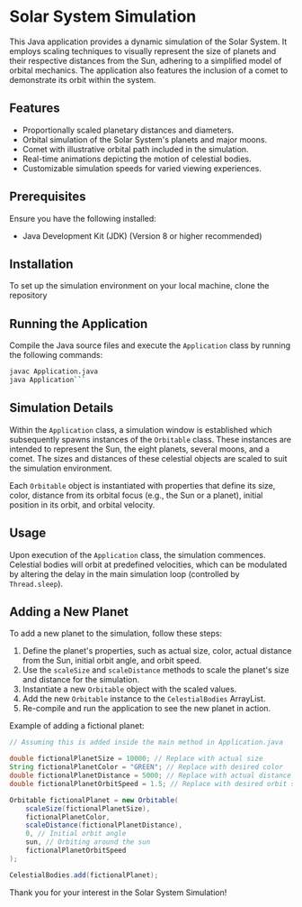 
# Solar System Simulation

This Java application provides a dynamic simulation of the Solar System. It employs scaling techniques to visually represent the size of planets and their respective distances from the Sun, adhering to a simplified model of orbital mechanics. The application also features the inclusion of a comet to demonstrate its orbit within the system.

## Features

- Proportionally scaled planetary distances and diameters.
- Orbital simulation of the Solar System's planets and major moons.
- Comet with illustrative orbital path included in the simulation.
- Real-time animations depicting the motion of celestial bodies.
- Customizable simulation speeds for varied viewing experiences.

## Prerequisites

Ensure you have the following installed:

- Java Development Kit (JDK) (Version 8 or higher recommended)

## Installation

To set up the simulation environment on your local machine, clone the repository 
## Running the Application

Compile the Java source files and execute the `Application` class by running the following commands:

```bash
javac Application.java
java Application```
```

## Simulation Details

Within the `Application` class, a simulation window is established which subsequently spawns instances of the `Orbitable` class. These instances are intended to represent the Sun, the eight planets, several moons, and a comet. The sizes and distances of these celestial objects are scaled to suit the simulation environment. 

Each `Orbitable` object is instantiated with properties that define its size, color, distance from its orbital focus (e.g., the Sun or a planet), initial position in its orbit, and orbital velocity.

## Usage

Upon execution of the `Application` class, the simulation commences. Celestial bodies will orbit at predefined velocities, which can be modulated by altering the delay in the main simulation loop (controlled by `Thread.sleep`).

## Adding a New Planet

To add a new planet to the simulation, follow these steps:

1. Define the planet's properties, such as actual size, color, actual distance from the Sun, initial orbit angle, and orbit speed.
2. Use the `scaleSize` and `scaleDistance` methods to scale the planet's size and distance for the simulation.
3. Instantiate a new `Orbitable` object with the scaled values.
4. Add the new `Orbitable` instance to the `CelestialBodies` ArrayList.
5. Re-compile and run the application to see the new planet in action.

Example of adding a fictional planet:

```java
// Assuming this is added inside the main method in Application.java

double fictionalPlanetSize = 10000; // Replace with actual size
String fictionalPlanetColor = "GREEN"; // Replace with desired color
double fictionalPlanetDistance = 5000; // Replace with actual distance
double fictionalPlanetOrbitSpeed = 1.5; // Replace with desired orbit speed

Orbitable fictionalPlanet = new Orbitable(
    scaleSize(fictionalPlanetSize),
    fictionalPlanetColor,
    scaleDistance(fictionalPlanetDistance),
    0, // Initial orbit angle
    sun, // Orbiting around the sun
    fictionalPlanetOrbitSpeed
);

CelestialBodies.add(fictionalPlanet);
```



Thank you for your interest in the Solar System Simulation!
